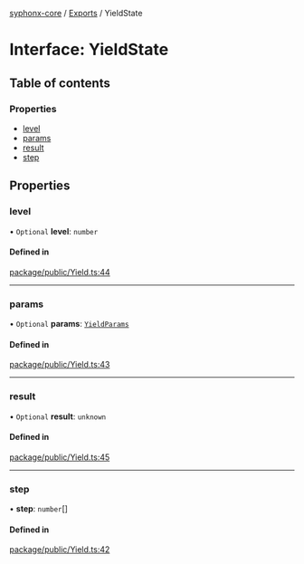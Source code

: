 [syphonx-core](../README.md) / [Exports](../modules.md) / YieldState

# Interface: YieldState

## Table of contents

### Properties

- [level](YieldState.md#level)
- [params](YieldState.md#params)
- [result](YieldState.md#result)
- [step](YieldState.md#step)

## Properties

### level

• `Optional` **level**: `number`

#### Defined in

[package/public/Yield.ts:44](https://github.com/dtempx/syphonx-core/blob/6c56ba7/package/public/Yield.ts#L44)

___

### params

• `Optional` **params**: [`YieldParams`](YieldParams.md)

#### Defined in

[package/public/Yield.ts:43](https://github.com/dtempx/syphonx-core/blob/6c56ba7/package/public/Yield.ts#L43)

___

### result

• `Optional` **result**: `unknown`

#### Defined in

[package/public/Yield.ts:45](https://github.com/dtempx/syphonx-core/blob/6c56ba7/package/public/Yield.ts#L45)

___

### step

• **step**: `number`[]

#### Defined in

[package/public/Yield.ts:42](https://github.com/dtempx/syphonx-core/blob/6c56ba7/package/public/Yield.ts#L42)
